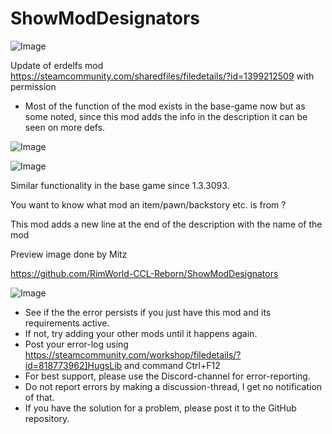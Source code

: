 # ShowModDesignators

![Image](https://i.imgur.com/buuPQel.png)

Update of erdelfs mod
https://steamcommunity.com/sharedfiles/filedetails/?id=1399212509
with permission

- Most of the function of the mod exists in the base-game now but as some noted, since this mod adds the info in the description it can be seen on more defs.

![Image](https://i.imgur.com/pufA0kM.png)

	
![Image](https://i.imgur.com/Z4GOv8H.png)

Similar functionality in the base game since 1.3.3093.


You want to know what mod an item/pawn/backstory etc. is from ?

This mod adds a new line at the end of the description with the name of the mod


Preview image done by Mitz

https://github.com/RimWorld-CCL-Reborn/ShowModDesignators
	
![Image](https://i.imgur.com/PwoNOj4.png)



-  See if the the error persists if you just have this mod and its requirements active.
-  If not, try adding your other mods until it happens again.
-  Post your error-log using https://steamcommunity.com/workshop/filedetails/?id=818773962]HugsLib and command Ctrl+F12
-  For best support, please use the Discord-channel for error-reporting.
-  Do not report errors by making a discussion-thread, I get no notification of that.
-  If you have the solution for a problem, please post it to the GitHub repository.


